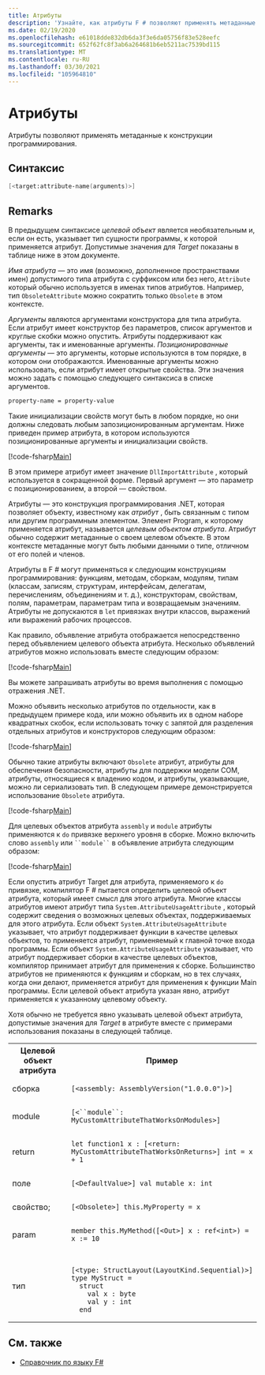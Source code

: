 ```yaml
---
title: Атрибуты
description: 'Узнайте, как атрибуты F # позволяют применять метаданные к конструкции программирования.'
ms.date: 02/19/2020
ms.openlocfilehash: e61018dde832db6da3f3e6da05756f83e528eefc
ms.sourcegitcommit: 652f62fc8f3ab6a264681b6eb5211ac7539bd115
ms.translationtype: MT
ms.contentlocale: ru-RU
ms.lasthandoff: 03/30/2021
ms.locfileid: "105964810"
---
```

# <a name="attributes"></a>Атрибуты

Атрибуты позволяют применять метаданные к конструкции программирования.

## <a name="syntax"></a>Синтаксис

```fsharp
[<target:attribute-name(arguments)>]
```

## <a name="remarks"></a>Remarks

В предыдущем синтаксисе *целевой объект* является необязательным и, если он есть, указывает тип сущности программы, к которой применяется атрибут. Допустимые значения для *Target* показаны в таблице ниже в этом документе.

*Имя атрибута —* это имя (возможно, дополненное пространствами имен) допустимого типа атрибута с суффиксом или без него, `Attribute` который обычно используется в именах типов атрибутов. Например, тип `ObsoleteAttribute` можно сократить только `Obsolete` в этом контексте.

*Аргументы* являются аргументами конструктора для типа атрибута. Если атрибут имеет конструктор без параметров, список аргументов и круглые скобки можно опустить. Атрибуты поддерживают как аргументы, так и именованные аргументы. *Позиционированные аргументы* — это аргументы, которые используются в том порядке, в котором они отображаются. Именованные аргументы можно использовать, если атрибут имеет открытые свойства. Эти значения можно задать с помощью следующего синтаксиса в списке аргументов.

```fsharp
property-name = property-value
```

Такие инициализации свойств могут быть в любом порядке, но они должны следовать любым запозиционированным аргументам. Ниже приведен пример атрибута, в котором используются позиционированные аргументы и инициализации свойств.

[!code-fsharp[Main](~/samples/snippets/fsharp/lang-ref-2/snippet6202.fs)]

В этом примере атрибут имеет значение `DllImportAttribute` , который используется в сокращенной форме. Первый аргумент — это параметр с позиционированием, а второй — свойством.

Атрибуты — это конструкция программирования .NET, которая позволяет объекту, известному как *атрибут* , быть связанным с типом или другим программным элементом. Элемент Program, к которому применяется атрибут, называется *целевым объектом атрибута*. Атрибут обычно содержит метаданные о своем целевом объекте. В этом контексте метаданные могут быть любыми данными о типе, отличном от его полей и членов.

Атрибуты в F # могут применяться к следующим конструкциям программирования: функциям, методам, сборкам, модулям, типам (классам, записям, структурам, интерфейсам, делегатам, перечислениям, объединениям и т. д.), конструкторам, свойствам, полям, параметрам, параметрам типа и возвращаемым значениям. Атрибуты не допускаются в `let` привязках внутри классов, выражений или выражений рабочих процессов.

Как правило, объявление атрибута отображается непосредственно перед объявлением целевого объекта атрибута. Несколько объявлений атрибутов можно использовать вместе следующим образом:

[!code-fsharp[Main](~/samples/snippets/fsharp/lang-ref-2/snippet6603.fs)]

Вы можете запрашивать атрибуты во время выполнения с помощью отражения .NET.

Можно объявить несколько атрибутов по отдельности, как в предыдущем примере кода, или можно объявить их в одном наборе квадратных скобок, если использовать точку с запятой для разделения отдельных атрибутов и конструкторов следующим образом:

[!code-fsharp[Main](~/samples/snippets/fsharp/lang-ref-2/snippet6604.fs)]

Обычно такие атрибуты включают `Obsolete` атрибут, атрибуты для обеспечения безопасности, атрибуты для поддержки модели COM, атрибуты, относящиеся к владению кодом, и атрибуты, указывающие, можно ли сериализовать тип. В следующем примере демонстрируется использование `Obsolete` атрибута.

[!code-fsharp[Main](~/samples/snippets/fsharp/lang-ref-2/snippet6605.fs)]

Для целевых объектов атрибута `assembly` и `module` атрибуты применяются к `do` привязке верхнего уровня в сборке. Можно включить слово `assembly` или ``` ``module`` ``` в объявление атрибута следующим образом:

[!code-fsharp[Main](~/samples/snippets/fsharp/lang-ref-2/snippet6606.fs)]

Если опустить атрибут Target для атрибута, применяемого к `do` привязке, компилятор F # пытается определить целевой объект атрибута, который имеет смысл для этого атрибута. Многие классы атрибутов имеют атрибут типа `System.AttributeUsageAttribute` , который содержит сведения о возможных целевых объектах, поддерживаемых для этого атрибута. Если объект `System.AttributeUsageAttribute` указывает, что атрибут поддерживает функции в качестве целевых объектов, то применяется атрибут, применяемый к главной точке входа программы. Если объект `System.AttributeUsageAttribute` указывает, что атрибут поддерживает сборки в качестве целевых объектов, компилятор принимает атрибут для применения к сборке. Большинство атрибутов не применяются к функциям и сборкам, но в тех случаях, когда они делают, применяется атрибут для применения к функции Main программы. Если целевой объект атрибута указан явно, атрибут применяется к указанному целевому объекту.

Хотя обычно не требуется явно указывать целевой объект атрибута, допустимые значения для *Target* в атрибуте вместе с примерами использования показаны в следующей таблице.

<table>
  <tr>
    <th>Целевой объект атрибута</td>
    <th>Пример</td>
  </tr>
  <tr>
    <td>сборка</td>
    <td><pre><code class="lang-fsharp">[&lt;assembly: AssemblyVersion("1.0.0.0")&gt;]</code></pre></td>
  </tr>
  <tr>
    <td>module</td>
    <td><pre><code class="lang-fsharp">[&lt;``module``: MyCustomAttributeThatWorksOnModules&gt;]</code></pre></td>
  </tr>
  <tr>
    <td>return</td>
    <td><pre><code class="lang-fsharp">let function1 x : [&lt;return: MyCustomAttributeThatWorksOnReturns&gt;] int = x + 1</code></pre></td>
  </tr>
  <tr>
    <td>поле</td>
    <td><pre><code class="lang-fsharp">[&lt;DefaultValue&gt;] val mutable x: int</code></pre></td>
  </tr>
  <tr>
    <td>свойство;</td>
    <td><pre><code class="lang-fsharp">[&lt;Obsolete&gt;] this.MyProperty = x</code></pre></td>
  </tr>
  <tr>
    <td>param</td>
    <td><pre><code class="lang-fsharp">member this.MyMethod([&lt;Out&gt;] x : ref&lt;int&gt;) = x := 10</code></pre></td>
  </tr>
  <tr>
    <td>тип</td>
    <td>
        <pre><code class="lang-fsharp">
[&lt;type: StructLayout(LayoutKind.Sequential)&gt;]
type MyStruct =
  struct
    val x : byte
    val y : int
  end</code></pre>
    </td>
  </tr>
</table>

## <a name="see-also"></a>См. также

- [Справочник по языку F#](index.md)
